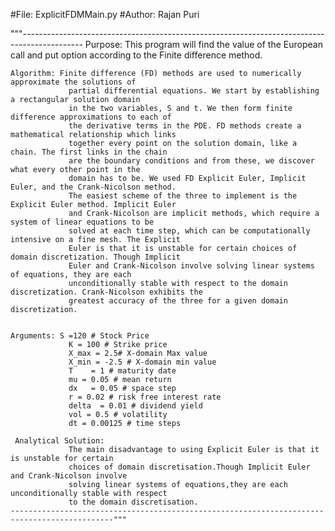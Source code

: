 #File: ExplicitFDMMain.py
#Author: Rajan Puri

"""---------------------------------------------------------------------------------------------
	Purpose:  This program will find the value of the European call and put option according to the 
                 Finite difference method.
	            
	Algorithm: Finite difference (FD) methods are used to numerically approximate the solutions of 
                 partial differential equations. We start by establishing a rectangular solution domain
                 in the two variables, S and t. We then form finite difference approximations to each of
                 the derivative terms in the PDE. FD methods create a mathematical relationship which links
                 together every point on the solution domain, like a chain. The first links in the chain 
                 are the boundary conditions and from these, we discover what every other point in the 
                 domain has to be. We used FD Explicit Euler, Implicit Euler, and the Crank-Nicolson method.
                 The easiest scheme of the three to implement is the Explicit Euler method. Implicit Euler
                 and Crank-Nicolson are implicit methods, which require a system of linear equations to be
                 solved at each time step, which can be computationally intensive on a fine mesh. The Explicit
                 Euler is that it is unstable for certain choices of domain discretization. Though Implicit 
                 Euler and Crank-Nicolson involve solving linear systems of equations, they are each
                 unconditionally stable with respect to the domain discretization. Crank-Nicolson exhibits the
                 greatest accuracy of the three for a given domain discretization.

	
	Arguments: S =120 # Stock Price
                 K = 100 # Strike price
                 X_max = 2.5# X-domain Max value
                 X_min = -2.5 # X-domain min value
                 T    = 1 # maturity date
                 mu = 0.05 # mean return
                 dx   = 0.05 # space step
                 r = 0.02 # risk free interest rate
                 delta  = 0.01 # dividend yield
                 vol = 0.5 # volatility
                 dt = 0.00125 # time steps
                
     Analytical Solution: 
                 The main disadvantage to using Explicit Euler is that it is unstable for certain 
                 choices of domain discretisation.Though Implicit Euler and Crank-Nicolson involve 
                 solving linear systems of equations,they are each unconditionally stable with respect
                 to the domain discretisation. 
	---------------------------------------------------------------------------------------------"""
